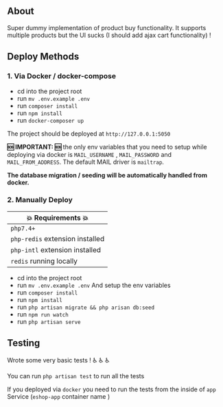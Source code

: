 ## About 
Super dummy implementation of product buy functionality. It supports multiple products but the UI sucks (I should add ajax cart functionality) !
## Deploy Methods

### 1. Via Docker / docker-compose
- cd into the project root
- run `mv .env.example .env`
- run `composer install`
- run `npm install`
- run `docker-composer up`

The project should be deployed at `http://127.0.0.1:5050`

**:sos: IMPORTANT: :sos:**
the only env variables that you need to setup while deploying via docker is `MAIL_USERNAME` , `MAIL_PASSWORD` and
`MAIL_FROM_ADDRESS`. The default MAIL driver is `mailtrap`.

**The database migration  / seeding will be automatically handled from docker.**
### 2. Manually Deploy

| :collision: Requirements :collision: |
|--------------------------------------|
| `php7.4+`                            |
| `php-redis` extension installed      |
| `php-intl`  extension installed      |
| `redis` running locally              |



- cd into the project root
- run `mv .env.example .env` And setup the env variables
- run `composer install`
- run `npm install`
- run `php artisan migrate && php arisan db:seed`
- run `npm run watch`
- run `php artisan serve`


## Testing
Wrote some  very basic tests !  :wheelchair: :wheelchair: :wheelchair:

You can run `php artisan test` to run all the tests

If you deployed via `docker` you need to run the tests from the inside of `app` Service (`eshop-app` container name )

